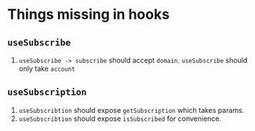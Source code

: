 # Things missing in hooks

## `useSubscribe`
1. `useSubscribe -> subscribe` should accept `domain`. `useSubscribe` should only take `account`

## `useSubscription`
1. `useSubscribtion` should expose `getSubscription` which takes params. 
2. `useSubscribtion` should expose `isSubscribed` for convenience. 

